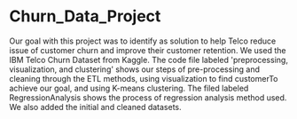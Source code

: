 # Churn_Data_Project
Our goal with this project was to identify as solution to help Telco reduce issue of customer churn and improve their customer retention. We used the IBM Telco Churn Dataset from Kaggle. The code file labeled 'preprocessing, visualization, and clustering' shows our steps of pre-processing and cleaning through the ETL methods, using visualization to find customerTo achieve our goal, and using K-means clustering. The filed labeled RegressionAnalysis shows the process of regression analysis method used. We also added the initial and cleaned datasets.
